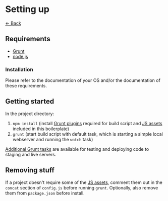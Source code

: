 # Setting up

[← Back](index.md)

## Requirements

* [Grunt](http://gruntjs.com)
* [node.js](http://nodejs.org)

### Installation

Please refer to the documentation of your OS and/or the documentation of these requirements.

## Getting started

In the project directory:

1. `npm install` (install [Grunt plugins](grunt.md#packages-included) required for build script and [JS assets](javascript.md) included in this boilerplate)
2. `grunt` (start build script with default task, which is starting a simple local webserver and running the `watch` task)

[Additional Grunt tasks](grunt.md#additional-grunt-tasks) are available for testing and deploying code to staging and live servers.

## Removing stuff

If a project doesn't require some of the [JS assets](javascript.md), comment them out in the `concat` section of `config.js` before running `grunt`. Optionally, also remove them from `package.json` before install.